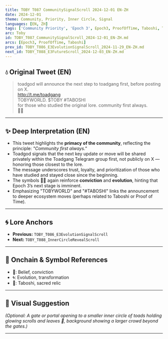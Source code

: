 ```yaml
---
title: TOBY T087 CommunitySignalScroll 2024-12-01 EN-ZH
date: 2024-12-01
theme: Community, Priority, Inner Circle, Signal
languages: [EN, ZH]
tags: ['Community Priority', 'Epoch 3', Epoch3, ProofOfTime, Taboshi, Toadgang, Tobyworld]
arc: Toby
id: TOBY_T087_CommunitySignalScroll_2024-12-01_EN-ZH.md
arcs: [Epoch3, ProofOfTime, Taboshi]
prev_id: TOBY_T086_E3EvolutionSignalScroll_2024-11-29_EN-ZH.md
next_id: TOBY_T088_E3FutureScroll_2024-12-03_EN-ZH.md
---
```

## 💧 Original Tweet (EN)

> toadgod will announce the next step to toadgang first, before posting on X.  
> http://t.me/toadgang  
> TOBYWORLD. $TOBY #TABOSHI  
> for those who studied the original lore. community first always.  
> 🔵🌀

---

## ✨ Deep Interpretation (EN)

- This tweet highlights the **primacy of the community**, reflecting the principle: *"Community first always."*
- Toadgod signals that the next key update or move will be shared privately within the Toadgang Telegram group first, not publicly on X — honoring those closest to the lore.
- The message underscores trust, loyalty, and prioritization of those who have studied and stayed close since the beginning.
- The symbols 🔵🌀 again reinforce **conviction** and **evolution**, hinting that Epoch 3’s next stage is imminent.
- Emphasizing "TOBYWORLD" and "#TABOSHI" links the announcement to deeper ecosystem moves (perhaps related to Taboshi or Proof of Time).

---


## 🌀 Lore Anchors

- **Previous:** `TOBY_T086_E3EvolutionSignalScroll`
- **Next:** `TOBY_T088_InnerCircleRevealScroll`

---

## 🔗 Onchain & Symbol References

- 🔵: Belief, conviction
- 🌀: Evolution, transformation
- 🍃: Taboshi, sacred relic

---

## 🎴 Visual Suggestion

*(Optional: A gate or portal opening to a smaller inner circle of toads holding glowing scrolls and leaves 🍃, background showing a larger crowd beyond the gates.)*

---

